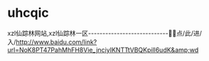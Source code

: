 # uhcqic
xzl仙踪林网站,xzl仙踪林一区----------------------------🧤🧤点/此/进/入/http://www.baidu.com/link?url=NoK8PT47PahMhFH8Vie_jnciyIKNTTtVBQKpill6udK&amp;wd
